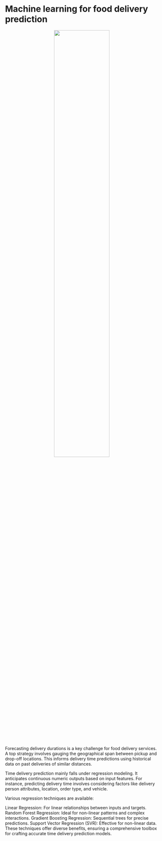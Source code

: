 # Machine learning for food delivery prediction

<p align=center>
  <img src="https://img.freepik.com/vetores-premium/encomende-por-telefone-e-receba-a-comida-na-porta_23-2148555891.jpg?w=2000" width="60%">
</p>

Forecasting delivery durations is a key challenge for food delivery services. A top strategy involves gauging the geographical span between pickup and drop-off locations. This informs delivery time predictions using historical data on past deliveries of similar distances.

Time delivery prediction mainly falls under regression modeling. It anticipates continuous numeric outputs based on input features. For instance, predicting delivery time involves considering factors like delivery person attributes, location, order type, and vehicle.

Various regression techniques are available:

Linear Regression: For linear relationships between inputs and targets.
Random Forest Regression: Ideal for non-linear patterns and complex interactions.
Gradient Boosting Regression: Sequential trees for precise predictions.
Support Vector Regression (SVR): Effective for non-linear data.
These techniques offer diverse benefits, ensuring a comprehensive toolbox for crafting accurate time delivery prediction models.
